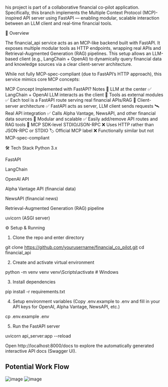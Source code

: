 his project is part of a collaborative financial co-pilot application. Specifically, this branch implements the Multiple Context Protocol (MCP)-inspired API server using FastAPI — enabling modular, scalable interaction between an LLM client and real-time financial tools.

🚀 Overview

The financial_api service acts as an MCP-like backend built with FastAPI. It exposes multiple modular tools as HTTP endpoints, wrapping real APIs and Retrieval-Augmented Generation (RAG) pipelines. This setup allows an LLM-based client (e.g., LangChain + OpenAI) to dynamically query financial data and knowledge sources via a clear client-server architecture.

While not fully MCP-spec-compliant (due to FastAPI’s HTTP approach), this service mimics core MCP concepts:

MCP Concept	         Implemented with FastAPI?	       Notes
🧠 LLM at the center	          ✅	          LangChain + OpenAI LLM interacts as the client
🔌 Tools as external modules	  ✅	          Each tool is a FastAPI route serving real financial APIs/RAG
📡 Client-server architecture	  ✅	          FastAPI acts as server, LLM client sends requests
🛰️ Real API integration	        ✅	          Calls Alpha Vantage, NewsAPI, and other financial data sources
🔁 Modular and scalable	        ✅	          Easily add/remove API routes and RAG tools
🧱 MCP SDK-level STDIO/JSON-RPC	❌	          Uses HTTP rather than JSON-RPC or STDIO
🏷️ Official MCP label	         ❌	            Functionally similar but not MCP-spec-compliant


🛠️ Tech Stack
Python 3.x

FastAPI

LangChain

OpenAI API

Alpha Vantage API (financial data)

NewsAPI (financial news)

Retrieval-Augmented Generation (RAG) pipeline

uvicorn (ASGI server)


⚙️ Setup & Running
1. Clone the repo and enter directory

git clone https://github.com/yourusername/financial_co_pilot.git
cd financial_api

2. Create and activate virtual environment

python -m venv venv
venv\Scripts\activate    # Windows 

3. Install dependencies

pip install -r requirements.txt

4. Setup environment variables
(Copy .env.example to .env and fill in your API keys for OpenAI, Alpha Vantage, NewsAPI, etc.)

cp .env.example .env

5. Run the FastAPI server

uvicorn api_server:app --reload

Open http://localhost:8000/docs to explore the automatically generated interactive API docs (Swagger UI).





## Potential Work Flow
![image](https://github.com/user-attachments/assets/eb721809-b975-446b-bd1b-69aa6fd11a2d)
![image](https://github.com/user-attachments/assets/9499d7bd-3319-4004-8679-4b6e201c41e7)